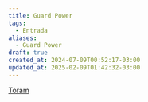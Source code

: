 ```yaml
---
title: Guard Power
tags:
  - Entrada
aliases:
  - Guard Power
draft: true
created_at: 2024-07-09T00:52:17-03:00
updated_at: 2025-02-09T01:42:32-03:00
---
```


[Toram](content/entrada/2024/07/26/Toram.md)
